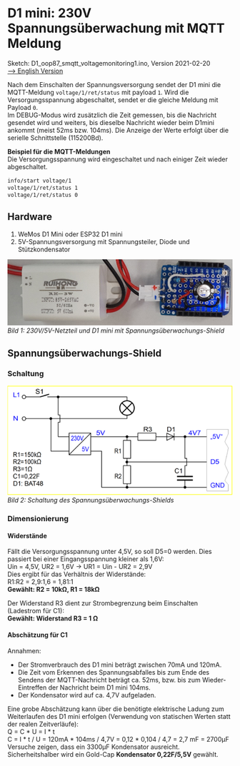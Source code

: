 # D1 mini: 230V Spannungs&uuml;berwachung mit MQTT Meldung
Sketch: D1_oop87_smqtt_voltagemonitoring1.ino, Version 2021-02-20   
[--> English Version](./README.md "English Version")   

Nach dem Einschalten der Spannungsversorgung sendet der D1 mini die MQTT-Meldung `voltage/1/ret/status` mit payload `1`. Wird die Versorgungsspannung abgeschaltet, sendet er die gleiche Meldung mit Payload `0`.   
Im DEBUG-Modus wird zus&auml;tzlich die Zeit gemessen, bis die Nachricht gesendet wird und weiters, bis dieselbe Nachricht wieder beim D1mini ankommt (meist 52ms bzw. 104ms). Die Anzeige der Werte erfolgt &uuml;ber die serielle Schnittstelle (115200Bd).   

**Beispiel f&uuml;r die MQTT-Meldungen**   
Die Versorgungsspannung wird eingeschaltet und nach einiger Zeit wieder abgeschaltet.   
```
info/start voltage/1
voltage/1/ret/status 1
voltage/1/ret/status 0
```

## Hardware
1. WeMos D1 Mini oder ESP32 D1 mini   
2. 5V-Spannungsversorgung mit Spannungsteiler, Diode und St&uuml;tzkondensator   

![Spannungs&uuml;berwachung](./images/D1_voltagemonitoring1.png "Spannungs&uuml;berwachung")   
_Bild 1: 230V/5V-Netzteil und D1 mini mit Spannungs&uuml;berwachungs-Shield_   

## Spannungs&uuml;berwachungs-Shield
### Schaltung
![Spannungs&uuml;berwachung-Schaltung](./images/D1_voltagemonitoring1_circuit.png "Spannungs&uuml;berwachung-Schaltung")   
_Bild 2: Schaltung des Spannungs&uuml;berwachungs-Shields_   

### Dimensionierung
#### Widerst&auml;nde
F&auml;llt die Versorgungsspannung unter 4,5V, so soll D5=0 werden. Dies passiert bei einer Eingangsspannung kleiner als 1,6V:   
Uin = 4,5V, UR2 = 1,6V -> UR1 = Uin - UR2 = 2,9V   
Dies ergibt f&uuml;r das Verh&auml;ltnis der Widerst&auml;nde:   
R1:R2 = 2,9:1,6 = 1,81:1   
__Gew&auml;hlt: R2 = 10k&Omega;, R1 = 18k&Omega;__   

Der Widerstand R3 dient zur Strombegrenzung beim Einschalten (Ladestrom f&uuml;r C1):   
__Gew&auml;hlt: Widerstand R3 = 1 &Omega;__   

#### Absch&auml;tzung f&uuml;r C1   
Annahmen:   
* Der Stromverbrauch des D1 mini betr&auml;gt zwischen 70mA und 120mA.   
* Die Zeit vom Erkennen des Spannungsabfalles bis zum Ende des Sendens der MQTT-Nachricht betr&auml;gt ca. 52ms, bzw. bis zum Wieder-Eintreffen der Nachricht beim D1 mini 104ms.   
* Der Kondensator wird auf ca. 4,7V aufgeladen.   

Eine grobe Absch&auml;tzung kann &uuml;ber die ben&ouml;tigte elektrische Ladung zum Weiterlaufen des D1 mini erfolgen (Verwendung von statischen Werten statt der realen Zeitverl&auml;ufe):   
Q = C * U = I * t   
C = I * t / U = 120mA * 104ms / 4,7V = 0,12 * 0,104 / 4,7 = 2,7 mF = 2700&micro;F   
Versuche zeigen, dass ein 3300&micro;F Kondensator ausreicht. Sicherheitshalber wird ein Gold-Cap __Kondensator 0,22F/5,5V__ gew&auml;hlt.   
